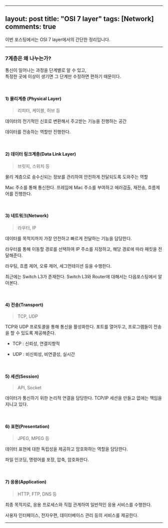 
---
layout: post
title: "OSI 7 layer"
tags: [Network]
comments: true
---

이번 포스팅에서는 OSI 7 layer에서의 간단한 정리입니다.

---

### 7계층은 왜 나누는가?

통신이 일어나는 과정을 단계별로 알 수 있고,<br> 특정한 곳에 이상이 생기면 그 단계만 수정하면 편하기 때문이다.

<br>

#### 1) 물리계층 (Physical Layer)

> 리피터, 케이블, 허브 등<br>

데이터의 전기적인 신호로 변환해서 주고받는 기능을 진행하는 공간<br>

데이터를 전송하는 역할만 진행한다.

<br>

#### 2) 데이터 링크계층(Data Link Layer)

> 브릿지, 스위치 등<br>

물리 계층으로 송수신되는 정보를 관리하여 안전하게 전달되도록 도와주는 역할<br>

Mac 주소를 통해 통신한다. 프레임에 Mac 주소를 부여하고 에러검출, 재전송, 흐름제어를 진행한다.<br>

<br>

#### 3) 네트워크(Network)

> 라우터, IP<br>

데이터를 목적지까지 가장 안전하고 빠르게 전달하는 기능을 담당한다.<br>

라우터를 통해 이동할 경로를 선택하여 IP 주소를 지정하고, 해당 경로에 따라 패킷을 전달해준다.<br>

라우팅, 흐름 제어, 오류 제어, 세그먼테이션 등을 수행한다.<br>

최근에는 Switch L3가 존재한다. Switch L3와 Router에 대해서는 다음포스팅에서 알아본다. 

<br>

#### 4) 전송(Transport)

> TCP, UDP<br>

TCP와 UDP 프로토콜을 통해 통신을 활성화한다. 포트를 열어두고, 프로그램들이 전송을 할 수 있도록 제공해준다.<br>

- TCP : 신뢰성, 연결지향적<br>

- UDP : 비신뢰성, 비연결성, 실시간<br>

<br>

#### 5) 세션(Session)

> API, Socket<br>

데이터가 통신하기 위한 논리적 연결을 담당한다. TCP/IP 세션을 만들고 없애는 책임을 지니고 있다.<br>

<br>

#### 6) 표현(Presentation)

> JPEG, MPEG 등<br>

데이터 표현에 대한 독립성을 제공하고 암호화하는 역할을 담당한다.<br>

파일 인코딩, 명령어를 포장, 압축, 암호화한다.<br>

<br>

#### 7) 응용(Application)

> HTTP, FTP, DNS 등<br>

최종 목적지로, 응용 프로세스와 직접 관계하여 일반적인 응용 서비스를 수행한다.<br>

사용자 인터페이스, 전자우편, 데이터베이스 관리 등의 서비스를 제공한다.
<br>

---
